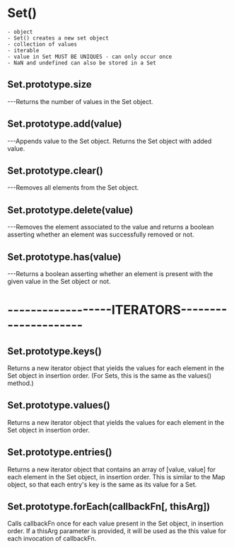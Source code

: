 # Set()

    - object
    - Set() creates a new set object
    - collection of values
    - iterable
    - value in Set MUST BE UNIQUES - can only occur once
    - NaN and undefined can also be stored in a Set

## Set.prototype.size

---Returns the number of values in the Set object.

## Set.prototype.add(value)

---Appends value to the Set object. Returns the Set object with added value.

## Set.prototype.clear()

---Removes all elements from the Set object.

## Set.prototype.delete(value)

---Removes the element associated to the value and returns a boolean asserting whether an element was successfully removed or not.

## Set.prototype.has(value)

---Returns a boolean asserting whether an element is present with the given value in the Set object or not.

# ------------------ITERATORS---------------------

## Set.prototype.keys()

Returns a new iterator object that yields the values for each element in the Set object in insertion order. (For Sets, this is the same as the values() method.)

## Set.prototype.values()

Returns a new iterator object that yields the values for each element in the Set object in insertion order.

## Set.prototype.entries()

Returns a new iterator object that contains an array of [value, value] for each element in the Set object, in insertion order.
This is similar to the Map object, so that each entry's key is the same as its value for a Set.

## Set.prototype.forEach(callbackFn[, thisArg])

Calls callbackFn once for each value present in the Set object, in insertion order. If a thisArg parameter is provided, it will be used as the this value for each invocation of callbackFn.
